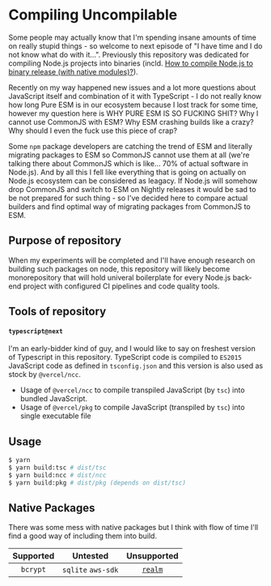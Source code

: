 # Compiling Uncompilable

Some people may actually know that I'm spending insane amounts of time on really stupid things - so welcome to next episode of "I have time and I do not know
what do with it...". Previously this repository was dedicated for compiling Node.js projects into binaries (incld.
[How to compile Node.js to binary release (with native modules)?](https://stackoverflow.com/questions/70662886/how-to-compile-node-js-to-binary-release-with-native-modules)).

Recently on my way happened new issues and a lot more questions about JavaScript itself and combination of it with TypeScript - I do not really know how long
Pure ESM is in our ecosystem because I lost track for some time, however my question here is WHY PURE ESM IS SO FUCKING SHIT? Why I cannot use CommonJS with
ESM? Why ESM crashing builds like a crazy? Why should I even the fuck use this piece of crap?

Some `npm` package developers are catching the trend of ESM and literally migrating packages to ESM so CommonJS cannot use them at all (we're talking there
about CommonJS which is like... 70% of actual software in Node.js). And by all this I fell like everything that is going on actually on Node.js ecosystem can be
considered as leagacy. If Node.js will somehow drop CommonJS and switch to ESM on Nightly releases it would be sad to be not prepared for such thing - so I've
decided here to compare actual builders and find optimal way of migrating packages from CommonJS to ESM.

## Purpose of repository

When my experiments will be completed and I'll have enough research on building such packages on node, this repository will likely become monorepository that
will hold univeral boilerplate for every Node.js back-end project with configured CI pipelines and code quality tools.

## Tools of repository

#### `typescript@next`

I'm an early-bidder kind of guy, and I would like to say on freshest version of Typescript in this repository. TypeScript code is compiled to `ES2015`
JavaScript code as defined in `tsconfig.json` and this version is also used as stock by `@vercel/ncc`.

-  Usage of `@vercel/ncc` to compile transpiled JavaScript (by `tsc`) into bundled JavaScript.
-  Usage of `@vercel/pkg` to compile JavaScript (transpiled by `tsc`) into single executable file

## Usage

```bash
$ yarn
$ yarn build:tsc # dist/tsc
$ yarn build:ncc # dist/ncc
$ yarn build:pkg # dist/pkg (depends on dist/tsc)
```

## Native Packages

There was some mess with native packages but I think with flow of time I'll find a good way of including them into build.

| Supported |      Untested      |                        Unsupported                        |
| :-------: | :----------------: | :-------------------------------------------------------: |
| `bcrypt`  | `sqlite` `aws-sdk` | [`realm`](https://github.com/keinsell/typecraft/issues/6) |
